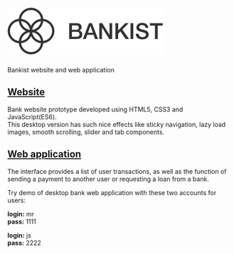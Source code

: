 # ![alt text](https://github.com/mrushkova/bankist-app/blob/master/img/logo.png)
Bankist website and web application

## [Website](https://mrushkova.github.io/bankist-app/)

Bank website prototype developed using HTML5, CSS3 and JavaScript(ES6).  
This desktop version has such nice effects like sticky navigation, lazy load images, smooth scrolling, slider and tab components.



## [Web application](https://mrushkova.github.io/bankist-app/app.html)

The interface provides a list of user transactions, as well as the function of sending a payment to another user or requesting a loan from a  bank.

Try demo of desktop bank web application with these two accounts for users:

**login:** mr    
**pass:** 1111   
  
**login:** js  
**pass:** 2222  

